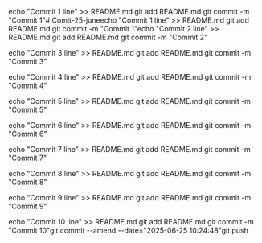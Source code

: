 echo "Commit 1 line" >> README.md
git add README.md
git commit -m "Commit 1"# Comit-25-juneecho "Commit 1 line" >> README.md
git add README.md
git commit -m "Commit 1"echo "Commit 2 line" >> README.md
git add README.md
git commit -m "Commit 2"

echo "Commit 3 line" >> README.md
git add README.md
git commit -m "Commit 3"

echo "Commit 4 line" >> README.md
git add README.md
git commit -m "Commit 4"

echo "Commit 5 line" >> README.md
git add README.md
git commit -m "Commit 5"

echo "Commit 6 line" >> README.md
git add README.md
git commit -m "Commit 6"

echo "Commit 7 line" >> README.md
git add README.md
git commit -m "Commit 7"

echo "Commit 8 line" >> README.md
git add README.md
git commit -m "Commit 8"

echo "Commit 9 line" >> README.md
git add README.md
git commit -m "Commit 9"

echo "Commit 10 line" >> README.md
git add README.md
git commit -m "Commit 10"git commit --amend --date="2025-06-25 10:24:48"git push
